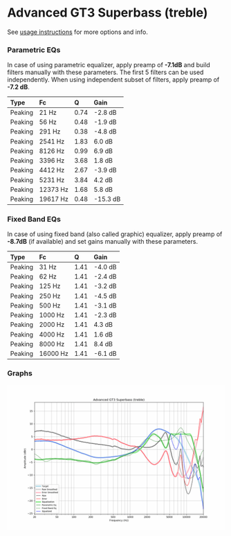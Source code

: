 # Advanced GT3 Superbass (treble)
See [usage instructions](https://github.com/jaakkopasanen/AutoEq#usage) for more options and info.

### Parametric EQs
In case of using parametric equalizer, apply preamp of **-7.1dB** and build filters manually
with these parameters. The first 5 filters can be used independently.
When using independent subset of filters, apply preamp of **-7.2 dB**.

| Type    | Fc       |    Q | Gain     |
|:--------|:---------|:-----|:---------|
| Peaking | 21 Hz    | 0.74 | -2.8 dB  |
| Peaking | 56 Hz    | 0.48 | -1.9 dB  |
| Peaking | 291 Hz   | 0.38 | -4.8 dB  |
| Peaking | 2541 Hz  | 1.83 | 6.0 dB   |
| Peaking | 8126 Hz  | 0.99 | 6.9 dB   |
| Peaking | 3396 Hz  | 3.68 | 1.8 dB   |
| Peaking | 4412 Hz  | 2.67 | -3.9 dB  |
| Peaking | 5231 Hz  | 3.84 | 4.2 dB   |
| Peaking | 12373 Hz | 1.68 | 5.8 dB   |
| Peaking | 19617 Hz | 0.48 | -15.3 dB |

### Fixed Band EQs
In case of using fixed band (also called graphic) equalizer, apply preamp of **-8.7dB**
(if available) and set gains manually with these parameters.

| Type    | Fc       |    Q | Gain    |
|:--------|:---------|:-----|:--------|
| Peaking | 31 Hz    | 1.41 | -4.0 dB |
| Peaking | 62 Hz    | 1.41 | -2.4 dB |
| Peaking | 125 Hz   | 1.41 | -3.2 dB |
| Peaking | 250 Hz   | 1.41 | -4.5 dB |
| Peaking | 500 Hz   | 1.41 | -3.1 dB |
| Peaking | 1000 Hz  | 1.41 | -2.3 dB |
| Peaking | 2000 Hz  | 1.41 | 4.3 dB  |
| Peaking | 4000 Hz  | 1.41 | 1.6 dB  |
| Peaking | 8000 Hz  | 1.41 | 8.4 dB  |
| Peaking | 16000 Hz | 1.41 | -6.1 dB |

### Graphs
![](./Advanced%20GT3%20Superbass%20(treble).png)